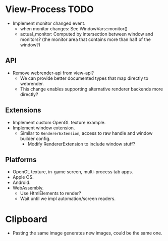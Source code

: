 # View-Process TODO

* Implement monitor changed event.
  - when monitor changes: See WindowVars::monitor()
  - actual_monitor: Computed by intersection between window and monitors? (the monitor area that contains more than half of the window?)

## API

* Remove webrender-api from view-api?
    - We can provide better documented types that map directly to webrender.
    - This change enables supporting alternative renderer backends more directly?

## Extensions

* Implement custom OpenGL texture example.
* Implement window extension.
    - Similar to `RendererExtension`, access to raw handle and window builder config.
      - Modify RendererExtension to include window stuff?

## Platforms

* OpenGL texture, in-game screen, multi-process tab apps.
* Apple OS.
* Android.
* WebAssembly.
  - Use HtmlElements to render?
  - Wait until we impl automation/screen readers.

# Clipboard

* Pasting the same image generates new images, could be the same one.
